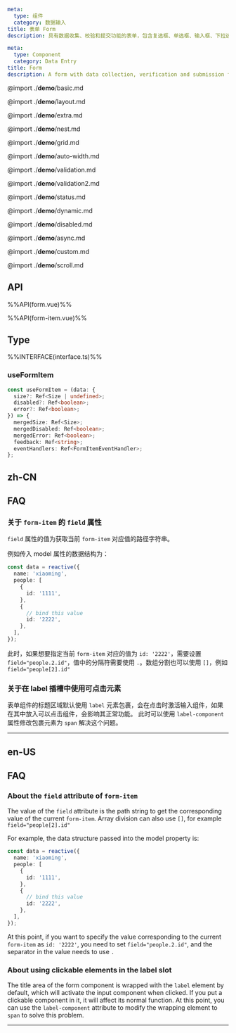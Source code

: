 ```yaml zh-CN
meta:
  type: 组件
  category: 数据输入
title: 表单 Form
description: 具有数据收集、校验和提交功能的表单，包含复选框、单选框、输入框、下拉选择框等元素。
```

```yaml en-US
meta:
  type: Component
  category: Data Entry
title: Form
description: A form with data collection, verification and submission functions, including checkboxes, radio buttons, input boxes, drop-down selection boxes and other elements.
```

@import ./**demo**/basic.md

@import ./**demo**/layout.md

@import ./**demo**/extra.md

@import ./**demo**/nest.md

@import ./**demo**/grid.md

@import ./**demo**/auto-width.md

@import ./**demo**/validation.md

@import ./**demo**/validation2.md

@import ./**demo**/status.md

@import ./**demo**/dynamic.md

@import ./**demo**/disabled.md

@import ./**demo**/async.md

@import ./**demo**/custom.md

@import ./**demo**/scroll.md

## API

%%API(form.vue)%%

%%API(form-item.vue)%%

## Type

%%INTERFACE(interface.ts)%%

### useFormItem

```ts
const useFormItem = (data: {
  size?: Ref<Size | undefined>;
  disabled?: Ref<boolean>;
  error?: Ref<boolean>;
}) => {
  mergedSize: Ref<Size>;
  mergedDisabled: Ref<boolean>;
  mergedError: Ref<boolean>;
  feedback: Ref<string>;
  eventHandlers: Ref<FormItemEventHandler>;
};
```

## zh-CN

## FAQ

### 关于 `form-item` 的 `field` 属性

`field` 属性的值为获取当前 `form-item` 对应值的路径字符串。

例如传入 model 属性的数据结构为：

```ts
const data = reactive({
  name: 'xiaoming',
  people: [
    {
      id: '1111',
    },
    {
      // bind this value
      id: '2222',
    },
  ],
});
```

此时，如果想要指定当前 `form-item` 对应的值为 `id: '2222'`，需要设置 `field="people.2.id"`，值中的分隔符需要使用 `.`。数组分割也可以使用 `[]`，例如 `field="people[2].id"`

### 关于在 label 插槽中使用可点击元素

表单组件的标题区域默认使用 `label` 元素包裹，会在点击时激活输入组件，如果在其中放入可以点击组件，会影响其正常功能。
此时可以使用 `label-component` 属性修改包裹元素为 `span` 解决这个问题。

---

## en-US

## FAQ

### About the `field` attribute of `form-item`

The value of the `field` attribute is the path string to get the corresponding value of the current `form-item`. Array division can also use `[]`, for example `field="people[2].id"`

For example, the data structure passed into the model property is:

```ts
const data = reactive({
  name: 'xiaoming',
  people: [
    {
      id: '1111',
    },
    {
      // bind this value
      id: '2222',
    },
  ],
});
```

At this point, if you want to specify the value corresponding to the current `form-item` as `id: '2222'`, you need to set `field="people.2.id"`, and the separator in the value needs to use `.`

### About using clickable elements in the label slot

The title area of the form component is wrapped with the `label` element by default, which will activate the input component when clicked. If you put a clickable component in it, it will affect its normal function.
At this point, you can use the `label-component` attribute to modify the wrapping element to `span` to solve this problem.

---

